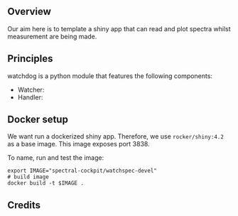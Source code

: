 ## Overview

Our aim here is to template a shiny app that can read and plot spectra whilst
measurement are being made.

## Principles

watchdog is a python module that features the following components:

- Watcher:
- Handler:

## Docker setup

We want run a dockerized shiny app. Therefore, we use `rocker/shiny:4.2` as
a base image. This image exposes port 3838.

To name, run and test the image:

```
export IMAGE="spectral-cockpit/watchspec-devel"
# build image
docker build -t $IMAGE .
```

## Credits

